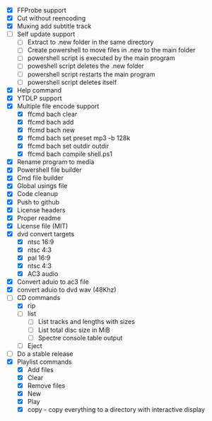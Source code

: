 - [x] FFProbe support
- [x] Cut without reencoding
- [x] Muxing add subtitle track
- [ ] Self update support
    - [ ] Extract to .new folder in the same directory
    - [ ] Create powershell to move files in .new to the main folder
    - [ ] powershell script is executed by the main program
    - [ ] poweshell script deletes the .new folder
    - [ ] powershell script restarts the main program
    - [ ] powershell script deletes itself
- [x] Help command
- [X] YTDLP support
- [x] Multiple file encode support
    - [x] ffcmd bach clear
    - [x] ffcmd bach add
    - [x] ffcmd bach new
    - [x] ffcmd bach set preset mp3 -b 128k
    - [x] ffcmd bach set outdir outdir
    - [x] ffcmd bach compile shell.ps1
- [x] Rename program to media
- [x] Powershell file builder
- [x] Cmd file builder
- [x] Global usings file
- [x] Code cleanup
- [x] Push to github
- [x] License headers
- [x] Proper readme
- [x] License file (MIT)
- [x] dvd convert targets
  - [x] ntsc 16:9
  - [x] ntsc 4:3
  - [x] pal 16:9
  - [x] ntsc 4:3
  - [x] AC3 audio
- [x] Convert aduio to ac3 file
- [x] convert aduio to dvd wav (48Khz)
- [ ] CD commands
  - [x] rip
  - [ ] list
    - [ ] List tracks and lengths with sizes
    - [ ] List total disc size in MiB
    - [ ] Spectre console table output
  - [ ] Eject
- [ ] Do a stable release
- [x] Playlist commands
  - [x] Add files
  - [x] Clear
  - [x] Remove files
  - [x] New
  - [x] Play
  - [x] copy - copy everything to a directory with interactive display